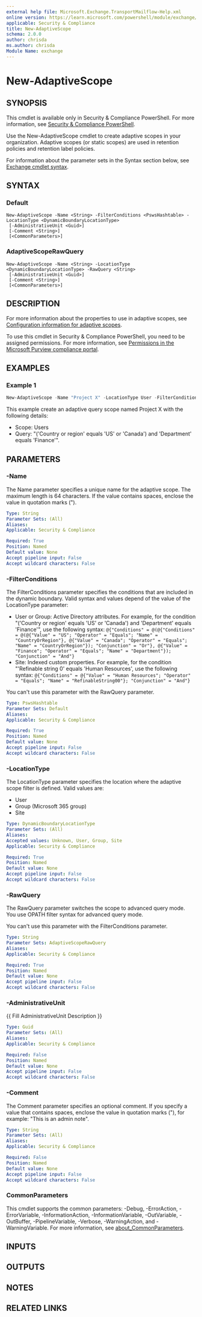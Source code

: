 ```yaml
---
external help file: Microsoft.Exchange.TransportMailflow-Help.xml
online version: https://learn.microsoft.com/powershell/module/exchange/new-adaptivescope
applicable: Security & Compliance
title: New-AdaptiveScope
schema: 2.0.0
author: chrisda
ms.author: chrisda
Module Name: exchange
---
```


# New-AdaptiveScope

## SYNOPSIS
This cmdlet is available only in Security & Compliance PowerShell. For more information, see [Security & Compliance PowerShell](https://learn.microsoft.com/powershell/exchange/scc-powershell).

Use the New-AdaptiveScope cmdlet to create adaptive scopes in your organization. Adaptive scopes (or static scopes) are used in retention policies and retention label policies.

For information about the parameter sets in the Syntax section below, see [Exchange cmdlet syntax](https://learn.microsoft.com/powershell/exchange/exchange-cmdlet-syntax).

## SYNTAX

### Default
```
New-AdaptiveScope -Name <String> -FilterConditions <PswsHashtable> -LocationType <DynamicBoundaryLocationType>
 [-AdministrativeUnit <Guid>]
 [-Comment <String>]
 [<CommonParameters>]
```

### AdaptiveScopeRawQuery
```
New-AdaptiveScope -Name <String> -LocationType <DynamicBoundaryLocationType> -RawQuery <String>
 [-AdministrativeUnit <Guid>]
 [-Comment <String>]
 [<CommonParameters>]
```

## DESCRIPTION
For more information about the properties to use in adaptive scopes, see [Configuration information for adaptive scopes](https://learn.microsoft.com/purview/retention-settings#configuration-information-for-adaptive-scopes).

To use this cmdlet in Security & Compliance PowerShell, you need to be assigned permissions. For more information, see [Permissions in the Microsoft Purview compliance portal](https://learn.microsoft.com/purview/microsoft-365-compliance-center-permissions).

## EXAMPLES

### Example 1
```powershell
New-AdaptiveScope -Name "Project X" -LocationType User -FilterConditions @{"Conditions" = @(@{"Conditions" = @(@{"Value" = "US"; "Operator" = "Equals"; "Name" = "CountryOrRegion"}, @{"Value" = "Canada"; "Operator" = "Equals"; "Name" = "CountryOrRegion"}); "Conjunction" = "Or"}, @{"Value" = "Finance"; "Operator" = "Equals"; "Name" = "Department"}); "Conjunction" = "And"}
```

This example create an adaptive query scope named Project X with the following details:

- Scope: Users
- Query: "('Country or region' equals 'US' or 'Canada') and 'Department' equals 'Finance'".

## PARAMETERS

### -Name
The Name parameter specifies a unique name for the adaptive scope. The maximum length is 64 characters. If the value contains spaces, enclose the value in quotation marks (").

```yaml
Type: String
Parameter Sets: (All)
Aliases:
Applicable: Security & Compliance

Required: True
Position: Named
Default value: None
Accept pipeline input: False
Accept wildcard characters: False
```

### -FilterConditions
The FilterConditions parameter specifies the conditions that are included in the dynamic boundary. Valid syntax and values depend of the value of the LocationType parameter:

- User or Group: Active Directory attributes. For example, for the condition "('Country or region' equals 'US' or 'Canada') and 'Department' equals 'Finance'", use the following syntax: `@{"Conditions" = @(@{"Conditions" = @(@{"Value" = "US"; "Operator" = "Equals"; "Name" = "CountryOrRegion"}, @{"Value" = "Canada"; "Operator" = "Equals"; "Name" = "CountryOrRegion"}); "Conjunction" = "Or"}, @{"Value" = "Finance"; "Operator" = "Equals"; "Name" = "Department"}); "Conjunction" = "And"}`
- Site: Indexed custom properties. For example, for the condition "'Refinable string 0' equals 'Human Resources', use the following syntax: `@{"Conditions" = @{"Value" = "Human Resources"; "Operator" = "Equals"; "Name" = "RefinableString00"}; "Conjunction" = "And"}`

You can't use this parameter with the RawQuery parameter.

```yaml
Type: PswsHashtable
Parameter Sets: Default
Aliases:
Applicable: Security & Compliance

Required: True
Position: Named
Default value: None
Accept pipeline input: False
Accept wildcard characters: False
```

### -LocationType
The LocationType parameter specifies the location where the adaptive scope filter is defined. Valid values are:

- User
- Group (Microsoft 365 group)
- Site

```yaml
Type: DynamicBoundaryLocationType
Parameter Sets: (All)
Aliases:
Accepted values: Unknown, User, Group, Site
Applicable: Security & Compliance

Required: True
Position: Named
Default value: None
Accept pipeline input: False
Accept wildcard characters: False
```

### -RawQuery
The RawQuery parameter switches the scope to advanced query mode. You use OPATH filter syntax for advanced query mode.

You can't use this parameter with the FilterConditions parameter.

```yaml
Type: String
Parameter Sets: AdaptiveScopeRawQuery
Aliases:
Applicable: Security & Compliance

Required: True
Position: Named
Default value: None
Accept pipeline input: False
Accept wildcard characters: False
```

### -AdministrativeUnit
{{ Fill AdministrativeUnit Description }}

```yaml
Type: Guid
Parameter Sets: (All)
Aliases:
Applicable: Security & Compliance

Required: False
Position: Named
Default value: None
Accept pipeline input: False
Accept wildcard characters: False
```

### -Comment
The Comment parameter specifies an optional comment. If you specify a value that contains spaces, enclose the value in quotation marks ("), for example: "This is an admin note".

```yaml
Type: String
Parameter Sets: (All)
Aliases:
Applicable: Security & Compliance

Required: False
Position: Named
Default value: None
Accept pipeline input: False
Accept wildcard characters: False
```

### CommonParameters
This cmdlet supports the common parameters: -Debug, -ErrorAction, -ErrorVariable, -InformationAction, -InformationVariable, -OutVariable, -OutBuffer, -PipelineVariable, -Verbose, -WarningAction, and -WarningVariable. For more information, see [about_CommonParameters](https://go.microsoft.com/fwlink/p/?LinkID=113216).

## INPUTS

## OUTPUTS

## NOTES

## RELATED LINKS
